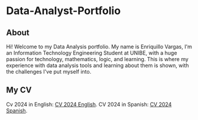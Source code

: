 # Data-Analyst-Portfolio
## About
Hi! Welcome to my Data Analysis portfolio. My name is Enriquillo Vargas, I'm an Information Technology Engineering Student at UNIBE, with a huge passion for technology, mathematics, logic, and learning. This is where my experience with data analysis tools and learning about them is shown, with the challenges I've put myself into.

## My CV
Cv 2024 in English: [CV 2024 English](https://github.com/KvssaVJ/Data-Analyst-Portfolio/blob/main/Enriquillo%20Vargas%20CV%202024%20I%20English.pdf).
CV 2024 in Spanish: [CV 2024 Spanish](https://github.com/KvssaVJ/Data-Analyst-Portfolio/blob/main/Enriquillo%20Vargas%20CV%202024%20I%20Espa%C3%B1ol.pdf).
